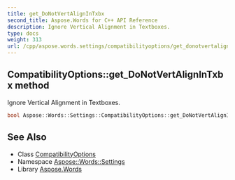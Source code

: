 ```yaml
---
title: get_DoNotVertAlignInTxbx
second_title: Aspose.Words for C++ API Reference
description: Ignore Vertical Alignment in Textboxes.
type: docs
weight: 313
url: /cpp/aspose.words.settings/compatibilityoptions/get_donotvertalignintxbx/
---
```

## CompatibilityOptions::get_DoNotVertAlignInTxbx method


Ignore Vertical Alignment in Textboxes.

```cpp
bool Aspose::Words::Settings::CompatibilityOptions::get_DoNotVertAlignInTxbx()
```

## See Also

* Class [CompatibilityOptions](../)
* Namespace [Aspose::Words::Settings](../../)
* Library [Aspose.Words](../../../)
